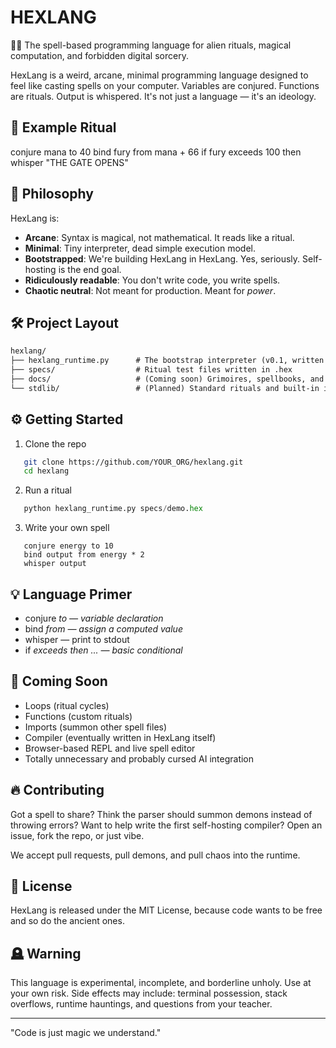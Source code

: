HEXLANG
=======

🧙‍♂️ The spell-based programming language for alien rituals, magical computation, and forbidden digital sorcery.

HexLang is a weird, arcane, minimal programming language designed to feel like casting spells on your computer. Variables are conjured. Functions are rituals. Output is whispered. It's not just a language — it's an ideology.

📜 Example Ritual
-----------------

conjure mana to 40
bind fury from mana + 66
if fury exceeds 100 then whisper "THE GATE OPENS"

🧠 Philosophy
-------------

HexLang is:

- **Arcane**: Syntax is magical, not mathematical. It reads like a ritual.
- **Minimal**: Tiny interpreter, dead simple execution model.
- **Bootstrapped**: We're building HexLang in HexLang. Yes, seriously. Self-hosting is the end goal.
- **Ridiculously readable**: You don't write code, you write spells.
- **Chaotic neutral**: Not meant for production. Meant for *power*.

🛠 Project Layout
-----------------
```md
hexlang/
├── hexlang_runtime.py      # The bootstrap interpreter (v0.1, written in Python)
├── specs/                  # Ritual test files written in .hex
├── docs/                   # (Coming soon) Grimoires, spellbooks, and theory
└── stdlib/                 # (Planned) Standard rituals and built-in incantations
```
⚙️ Getting Started
-------------------

1. Clone the repo
```bash
   git clone https://github.com/YOUR_ORG/hexlang.git
   cd hexlang
```
2. Run a ritual
```python
   python hexlang_runtime.py specs/demo.hex
```
3. Write your own spell
```hex
   conjure energy to 10
   bind output from energy * 2
   whisper output
```
💡 Language Primer
-------------------

- conjure <var> to <value>          — variable declaration
- bind <var> from <expression>      — assign a computed value
- whisper <thing>                   — print to stdout
- if <var> exceeds <num> then ...   — basic conditional

🧪 Coming Soon
--------------

- Loops (ritual cycles)
- Functions (custom rituals)
- Imports (summon other spell files)
- Compiler (eventually written in HexLang itself)
- Browser-based REPL and live spell editor
- Totally unnecessary and probably cursed AI integration

🔥 Contributing
----------------

Got a spell to share? Think the parser should summon demons instead of throwing errors? Want to help write the first self-hosting compiler? Open an issue, fork the repo, or just vibe.

We accept pull requests, pull demons, and pull chaos into the runtime.

📖 License
-----------

HexLang is released under the MIT License, because code wants to be free and so do the ancient ones.

🪦 Warning
----------

This language is experimental, incomplete, and borderline unholy. Use at your own risk. Side effects may include: terminal possession, stack overflows, runtime hauntings, and questions from your teacher.

---

"Code is just magic we understand."
